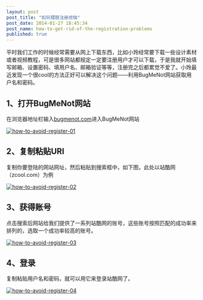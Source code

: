 ```yaml
---
layout: post
post_title: "如何摆脱注册烦恼"
post_date: 2014-01-27 18:45:34
post_name: how-to-get-rid-of-the-registration-problems
published: true
---
```

平时我们工作的时候经常需要从网上下载东西，比如小玲经常要下载一些设计素材或者视频教程，可是很多网站都规定一定要注册用户才可以下载，于是我就开始填写邮箱、设置密码、填用户名、邮箱验证等等，注册完之后都累觉不爱了。小玲最近发现一个很cool的方法正好可以解决这个问题——利用BugMeNot网站获取用户名和密码。

## 1、打开BugMeNot网站

在浏览器地址栏输入[bugmenot.com](http://bugmenot.com/)进入BugMeNot网站

[![how-to-avoid-register-01](http://7arnhx.com1.z0.glb.clouddn.com/wp-content/uploads/2014/01/how-to-avoid-register-01.jpg)](http://7arnhx.com1.z0.glb.clouddn.com/wp-content/uploads/2014/01/how-to-avoid-register-01.jpg)

## 2、复制粘贴URl

复制你要登陆的网站网址，然后粘贴到搜索框中，如下图，此处以站酷网（zcool.com）为例

[![how-to-avoid-register-02](http://7arnhx.com1.z0.glb.clouddn.com/wp-content/uploads/2014/01/how-to-avoid-register-02.jpg)](http://7arnhx.com1.z0.glb.clouddn.com/wp-content/uploads/2014/01/how-to-avoid-register-02.jpg)

## 3、获得账号

点击搜索后网站给我们提供了一系列站酷网的账号，这些账号按照匹配的成功率来排列的，选取一个成功率较高的账号。

[![how-to-avoid-register-03](http://7arnhx.com1.z0.glb.clouddn.com/wp-content/uploads/2014/01/how-to-avoid-register-03.jpg)](http://7arnhx.com1.z0.glb.clouddn.com/wp-content/uploads/2014/01/how-to-avoid-register-03.jpg)

## 4、登录

复制粘贴用户名和密码，就可以用它来登录站酷网了。

[![how-to-avoid-register-04](http://7arnhx.com1.z0.glb.clouddn.com/wp-content/uploads/2014/01/how-to-avoid-register-04.jpg)](http://7arnhx.com1.z0.glb.clouddn.com/wp-content/uploads/2014/01/how-to-avoid-register-04.jpg)